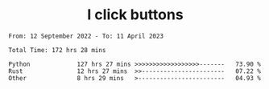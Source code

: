 <h1 align="center">
I click buttons
</h1>

<!--START_SECTION:waka-->

```text
From: 12 September 2022 - To: 11 April 2023

Total Time: 172 hrs 28 mins

Python             127 hrs 27 mins >>>>>>>>>>>>>>>>>>-------   73.90 %
Rust               12 hrs 27 mins  >>-----------------------   07.22 %
Other              8 hrs 29 mins   >------------------------   04.93 %
```

<!--END_SECTION:waka-->
